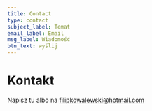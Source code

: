 ```yaml
---
title: Contact
type: contact
subject_label: Temat
email_label: Email
msg_label: Wiadomość
btn_text: wyślij
---
```

# Kontakt
Napisz tu albo na filipkowalewski@hotmail.com